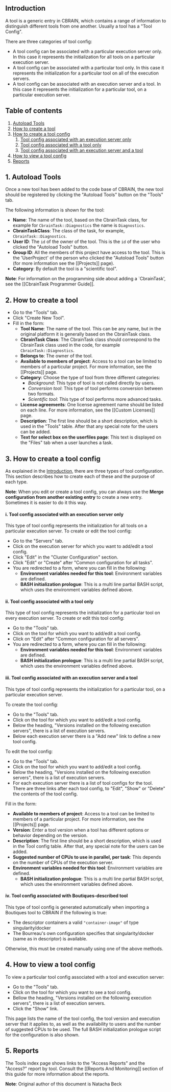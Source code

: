 <a name="intro" />

## Introduction

A tool is a generic entry in CBRAIN, which contains a range of information to distinguish different 
tools from one another. Usually a tool has a "Tool Config". 

There are three categories of tool config:
* A tool config can be associated with a particular execution server only. In this case it 
  represents the initialization for all tools on a particular execution server.
* A tool config can be associated with a particular tool only. In this case it represents the 
  initialization for a particular tool on all of the execution servers.
* A tool config can be associated with an execution server and a tool. In this case 
  it represents the initialization for a particular tool, on a particular execution server.

## Table of contents

1. [Autoload Tools](#auto)
2. [How to create a tool](#how)
3. [How to create a tool config](#how_tc)
   1. [Tool config associated with an execution server only](#exec)
   2. [Tool config associated with a tool only](#tool)
   3. [Tool config associated with an execution server and a tool](#exectool)
4. [How to view a tool config](#show)
5. [Reports](#reports)

<a name="how_tc" />

## 1. Autoload Tools

Once a new tool has been added to the code base of CBRAIN, the new tool should be registered by clicking the "Autoload Tools" button on the "Tools" tab.

The following information is shown for the tool:
* **Name**: The name of the tool, based on the CbrainTask class, for example for 
`CbrainTask::Diagnostics` the name is `Diagnostics`.
* **CbrainTaskClass**: The class of the task, for example, `CbrainTask::Diagnostics`.
* **User ID**: The `id` of the owner of the tool. This is the `id` of the user who clicked the "Autoload Tools" button.
* **Group ID**: All the members of this project have access to the tool. This is the 'UserProject' of the person who clicked the "Autoload Tools" button (for more information see the [[Projects]] page).
* **Category**: By default the tool is a "scientific tool".

**Note**: For information on the programming side about adding a `CbrainTask', see 
the [[CbrainTask Programmer Guide]].

<a name="how"/>

## 2. How to create a tool

* Go to the "Tools" tab.
* Click "Create New Tool".
* Fill in the form:
  * **Tool Name**: The name of the tool. This can be any name, but in the original platform it is 
    generally based on the CbrainTask class.
  * **CbrainTask Class**: The CbrainTask class should correspond to the CbrainTask class used in the code, 
    for example `CbrainTask::Diagnostics`.
  * **Belongs to**: The owner of the tool.
  * **Available to members of project**: Access to a tool can be limited to members of a 
      particular project. For more information, see the [[Projects]] page.
  * **Category**: Choose the type of tool from three different categories:
    * *Background*: This type of tool is not called directly by users.
    * *Conversion tool*: This type of tool performs conversion between two formats.
    * *Scientific tool*: This type of tool performs more advanced tasks.
  * **License agreements**: One license agreement name should be listed on each line. For more information, 
      see the [[Custom Licenses]] page.
  * **Description**: The first line should be a short description, which is used in the "Tools" table. After 
     that any special note for the users can be added.
  * **Text for select box on the userfiles page**: This text is displayed on the "Files" tab when a 
      user launches a task.

<a name="how_tc" />

## 3. How to create a tool config

As explained in the [Introduction](#introduction), there are three types of tool configuration.
This section describes how to create each of these and the purpose of each type.

**Note**: When you edit or create a tool config, you can always use the **Merge configuration from another existing entry** to create a new entry. Sometimes it is easier to do it this way.

<a name="exec" />

#### i. Tool config associated with an execution server only

This type of tool config represents the initialization for all tools on a particular execution server. 
To create or edit the tool config:
* Go to the "Servers" tab.
* Click on the execution server for which you want to add/edit a tool config.
* Click "Edit" in the "Cluster Configuration" section.
* Click "Edit" or "Create" after "Common configuration for all tasks".
* You are redirected to a form, where you can fill in the following:
  * **Environment variables needed for this tool**: Environment variables are defined.
  * **BASH initialization prologue**: This is a multi line partial BASH script, which uses the environment variables defined above.

<a name="tool" />

#### ii. Tool config associated with a tool only

This type of tool config represents the initialization for a particular tool on every execution server. 
To create or edit this tool config:
* Go to the "Tools" tab.
* Click on the tool for which you want to add/edit a tool config.
* Click on "Edit" after "Common configuration for all servers".
* You are redirected to a form, where you can fill in the following:
  * **Environment variables needed for this tool**: Environment variables are defined.
  * **BASH initialization prologue**: This is a multi line partial BASH script, which uses the environment variables defined above.

<a name="exectool" />

#### iii. Tool config associated with an execution server and a tool

This type of tool config represents the initialization for a particular tool, on a particular execution server.

To create the tool config:
* Go to the "Tools" tab.
* Click on the tool for which you want to add/edit a tool config.
* Below the heading, "Versions installed on the following execution servers", there is a list of 
  execution servers.
* Below each execution server there is a "Add new" link to define a new tool config.

To edit the tool config:
* Go to the "Tools" tab.
* Click on the tool for which you want to add/edit a tool config.
* Below the heading, "Versions installed on the following execution servers", there is a list of execution servers.
* For each execution server there is a list of tool configs for the tool. There are three links after 
  each tool config, to "Edit", "Show" or "Delete" the contents of the tool config.

Fill in the form:
* **Available to members of project**: Access to a tool can be limited to members of a particular project.
    For more information, see the [[Projects]] page.
* **Version**: Enter a tool version when a tool has different options or behavior depending on the version.
* **Description**: The first line should be a short description, which is used in the Tool config table.
  After that, any special note for the users can be added.
* **Suggested number of CPUs to use in parallel, per task**: This depends on the number of CPUs of the 
  execution server.
* **Environment variables needed for this tool**: Environment variables are defined.
  * **BASH initialization prologue**: This is a multi line partial BASH script, which uses the environment variables defined above.

#### iv. Tool config associated with Boutiques-described tool

This type of tool config is generated automatically when importing a Boutiques tool to CBRAIN if the following is true:
* The descriptor containers a valid `"container-image"` of type singularity/docker
* The Bourreau's own configuration specifies that singularity/docker (same as in descriptor) is available.

Otherwise, this must be created manually using one of the above methods.


<a name="show" />

## 4. How to view a tool config

To view a particular tool config associated with a tool and execution server:
* Go to the "Tools" tab.
* Click on the tool for which you want to see a tool config.
* Bellow the heading, "Versions installed on the following execution servers", there is a list of 
  execution servers.
* Click the "Show" link.

This page lists the name of the tool config, the tool version and execution server that it applies to, as well as the availability to users and the number of suggested CPUs to be used.  The full BASH initialization prologue script for the configuration is also shown.

<a name="reports" />

## 5. Reports

The Tools index page shows links to the "Access Reports" and the "Access?" report by tool. Consult the [[Reports And Monitoring]] section of this guide for more information about the reports.

**Note**: Original author of this document is Natacha Beck